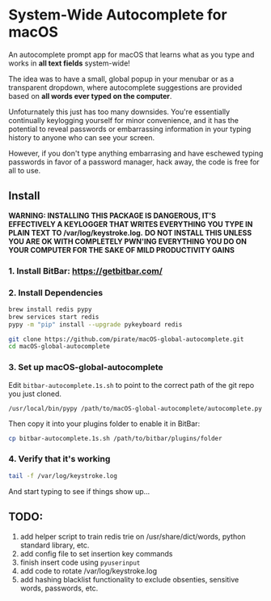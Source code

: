 # System-Wide Autocomplete for macOS

An autocomplete prompt app for macOS that learns what as you type and works in **all text fields** system-wide!

The idea was to have a small, global popup in your menubar or as a transparent dropdown,
where autocomplete suggestions are provided based on **all words ever typed on the computer**.

Unfoturnately this just has too many downsides.  You're essentially continually keylogging
yourself for minor convenience, and it has the potential to reveal passwords or embarrassing
information in your typing history to anyone who can see your screen.

However, if you don't type anything embarrasing and have eschewed typing passwords in favor of 
a password manager, hack away, the code is free for all to use.

## Install

**WARNING: INSTALLING THIS PACKAGE IS DANGEROUS, IT'S EFFECTIVELY A KEYLOGGER THAT WRITES EVERYTHING YOU TYPE IN PLAIN TEXT TO /var/log/keystroke.log.**
**DO NOT INSTALL THIS UNLESS YOU ARE OK WITH COMPLETELY PWN'ING EVERYTHING YOU DO ON YOUR COMPUTER FOR THE SAKE OF MILD PRODUCTIVITY GAINS**

### 1. Install BitBar: https://getbitbar.com/

### 2. Install Dependencies

```bash
brew install redis pypy
brew services start redis
pypy -m "pip" install --upgrade pykeyboard redis

git clone https://github.com/pirate/macOS-global-autocomplete.git
cd macOS-global-autocomplete
```
### 3. Set up macOS-global-autocomplete

Edit `bitbar-autocomplete.1s.sh` to point to the correct path of the git repo you just cloned.
```
/usr/local/bin/pypy /path/to/macOS-global-autocomplete/autocomplete.py
```

Then copy it into your plugins folder to enable it in BitBar:
```bash
cp bitbar-autocomplete.1s.sh /path/to/bitbar/plugins/folder
```

### 4. Verify that it's working

```bash
tail -f /var/log/keystroke.log
```

And start typing to see if things show up...

## TODO:

 1. add helper script to train redis trie on /usr/share/dict/words, python standard library, etc.
 2. add config file to set insertion key commands
 3. finish insert code using `pyuserinput`
 4. add code to rotate /var/log/keystroke.log
 5. add hashing blacklist functionality to exclude obsenties, sensitive words, passwords, etc.
